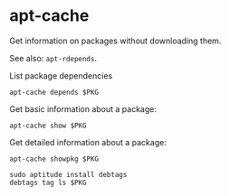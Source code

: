 # apt-cache

Get information on packages without downloading them.

See also: `apt-rdepends`.

List package dependencies

    apt-cache depends $PKG

Get basic information about a package:

    apt-cache show $PKG

Get detailed information about a package:

    apt-cache showpkg $PKG

    sudo aptitude install debtags
    debtags tag ls $PKG

